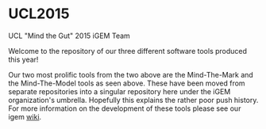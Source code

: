 # UCL2015
UCL "Mind the Gut" 2015 iGEM Team

Welcome to the repository of our three different software tools produced this year!

Our two most prolific tools from the two above are the Mind-The-Mark and the Mind-The-Model tools as seen above. These have been moved from separate repositories into a singular repository here under the iGEM organization's umbrella. Hopefully this explains the rather poor push history. For more information on the development of these tools please see our igem <a href="2015.igem.org/Team:UCL">wiki</a>.
